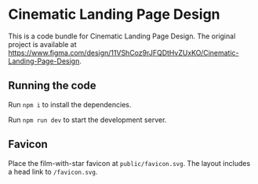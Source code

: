 
 # Cinematic Landing Page Design

  This is a code bundle for Cinematic Landing Page Design. The original project is available at https://www.figma.com/design/11VShCoz9rJFQDtHvZUxKO/Cinematic-Landing-Page-Design.

  ## Running the code

  Run `npm i` to install the dependencies.

  Run `npm run dev` to start the development server.

## Favicon

Place the film-with-star favicon at `public/favicon.svg`. The layout includes a head link to `/favicon.svg`.
  